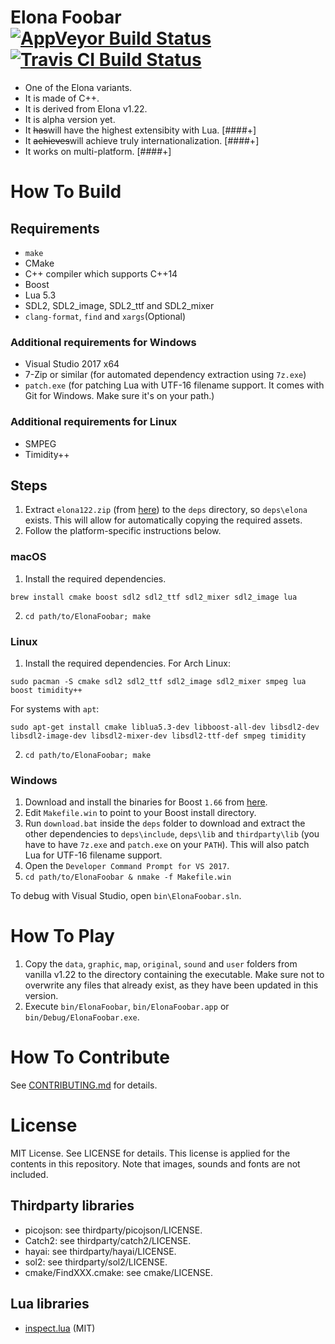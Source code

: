 # Elona Foobar [![AppVeyor Build Status][appveyor-build-status-svg]][appveyor-build-status] [![Travis CI Build Status][travis-build-status-svg]][travis-build-status]

* One of the Elona variants.
* It is made of C++.
* It is derived from Elona v1.22.
* It is alpha version yet.
* It ~~has~~will have the highest extensibity with Lua. [####+]
* It ~~achieves~~will achieve truly internationalization. [####+]
* It works on multi-platform. [####+]


# How To Build

## Requirements

* `make`
* CMake
* C++ compiler which supports C++14
* Boost
* Lua 5.3
* SDL2, SDL2_image, SDL2_ttf and SDL2_mixer
* `clang-format`, `find` and `xargs`(Optional)

### Additional requirements for Windows

* Visual Studio 2017 x64
* 7-Zip or similar (for automated dependency extraction using `7z.exe`)
* `patch.exe` (for patching Lua with UTF-16 filename support. It comes with Git for Windows. Make sure it's on your path.)

### Additional requirements for Linux

* SMPEG
* Timidity++


## Steps

1. Extract `elona122.zip` (from [here](http://ylvania.style.coocan.jp/file/elona122.zip)) to the `deps` directory, so `deps\elona` exists. This will allow for automatically copying the required assets.
2. Follow the platform-specific instructions below.

### macOS

1. Install the required dependencies.
```
brew install cmake boost sdl2 sdl2_ttf sdl2_mixer sdl2_image lua
```
2. `cd path/to/ElonaFoobar; make`


### Linux

1. Install the required dependencies. For Arch Linux:
```
sudo pacman -S cmake sdl2 sdl2_ttf sdl2_image sdl2_mixer smpeg lua boost timidity++
```
For systems with `apt`:
```
sudo apt-get install cmake liblua5.3-dev libboost-all-dev libsdl2-dev libsdl2-image-dev libsdl2-mixer-dev libsdl2-ttf-def smpeg timidity
```
2. `cd path/to/ElonaFoobar; make`


### Windows

1. Download and install the binaries for Boost `1.66` from [here](https://dl.bintray.com/boostorg/release/1.66.0/binaries/boost_1_66_0-msvc-14.1-64.exe).
2. Edit `Makefile.win` to point to your Boost install directory.
3. Run `download.bat` inside the `deps` folder to download and extract the other dependencies to `deps\include`, `deps\lib` and `thirdparty\lib` (you have to have `7z.exe` and `patch.exe` on your `PATH`). This will also patch Lua for UTF-16 filename support.
4. Open the `Developer Command Prompt for VS 2017`.
5. `cd path/to/ElonaFoobar & nmake -f Makefile.win`

To debug with Visual Studio, open `bin\ElonaFoobar.sln`.

# How To Play

1. Copy the `data`, `graphic`, `map`, `original`, `sound` and `user` folders from vanilla v1.22 to the directory containing the executable. Make sure not to overwrite any files that already exist, as they have been updated in this version.
2. Execute `bin/ElonaFoobar`, `bin/ElonaFoobar.app` or `bin/Debug/ElonaFoobar.exe`.


# How To Contribute

See [CONTRIBUTING.md](CONTRIBUTING.md) for details.



# License

MIT License. See LICENSE for details. This license is applied for the
contents in this repository. Note that images, sounds and fonts are not included.

## Thirdparty libraries

* picojson: see thirdparty/picojson/LICENSE.
* Catch2: see thirdparty/catch2/LICENSE.
* hayai: see thirdparty/hayai/LICENSE.
* sol2: see thirdparty/sol2/LICENSE.
* cmake/FindXXX.cmake: see cmake/LICENSE.

## Lua libraries

* [inspect.lua](https://github.com/kikito/inspect.lua) (MIT)



<!-- Badges -->
[appveyor-build-status]: https://ci.appveyor.com/project/ki-foobar/elonafoobar/branch/develop
[appveyor-build-status-svg]: https://ci.appveyor.com/api/projects/status/jqhbtdkx86lool4t/branch/develop?svg=true
[travis-build-status]: https://travis-ci.org/ElonaFoobar/ElonaFoobar?branch=develop
[travis-build-status-svg]: https://travis-ci.org/ElonaFoobar/ElonaFoobar.svg?branch=develop
